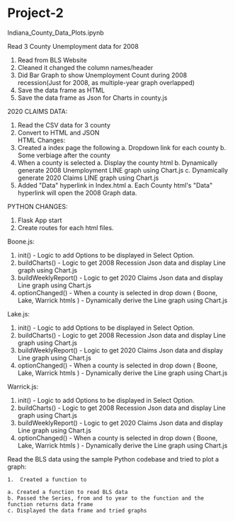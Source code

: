 # Project-2

Indiana_County_Data_Plots.ipynb

Read 3 County Unemployment data for 2008 
  1. Read from BLS Website
  2. Cleaned it changed the column names/header
  3. Did Bar Graph to show Unemployment Count during 2008 recession(Just for 2008, as multiple-year graph overlapped) 
  4. Save the data frame as HTML
  5. Save the data frame as Json for Charts in county.js

2020 CLAIMS DATA:

  1. Read the CSV data for 3 county
  2. Convert to HTML and JSON  
HTML Changes:
  1. Created a index page the following 
     a. Dropdown link for each county
     b. Some verbiage after the county
  2. When a county is selected
     a. Display the county html
     b. Dynamically generate 2008 Unemployment LINE graph using Chart.js
     c. Dynamically generate 2020 Claims LINE graph using Chart.js
  3. Added "Data" hyperlink in Index.html
     a. Each County html's "Data" hyperlink will open the 2008 Graph data.
  
PYTHON CHANGES:
  1. Flask App start
  2. Create routes for each html files.

Boone.js:
  1. init() - Logic to add Options to be displayed in Select Option.
  2. buildCharts() - Logic to get 2008 Recession Json data and display Line graph using Chart.js
  3. buildWeeklyReport() - Logic to get 2020 Claims Json data and display Line graph using Chart.js
  4. optionChanged() - When a county is selected in drop down ( Boone, Lake, Warrick htmls ) - Dynamically derive the Line graph using Chart.js

Lake.js:
  1. init() - Logic to add Options to be displayed in Select Option.
  2. buildCharts() - Logic to get 2008 Recession Json data and display Line graph using Chart.js
  3. buildWeeklyReport() - Logic to get 2020 Claims Json data and display Line graph using Chart.js
  4. optionChanged() - When a county is selected in drop down ( Boone, Lake, Warrick htmls ) - Dynamically derive the Line graph using Chart.js

Warrick.js:
  1. init() - Logic to add Options to be displayed in Select Option.
  2. buildCharts() - Logic to get 2008 Recession Json data and display Line graph using Chart.js
  3. buildWeeklyReport() - Logic to get 2020 Claims Json data and display Line graph using Chart.js
  4. optionChanged() - When a county is selected in drop down ( Boone, Lake, Warrick htmls ) - Dynamically derive the Line graph using Chart.js
  
Read the BLS data using the sample Python codebase and tried to plot a graph:

    1.  Created a function to 

    a. Created a function to read BLS data
    b. Passed the Series, from and to year to the function and the function returns data frame
    c. Displayed the data frame and tried graphs
